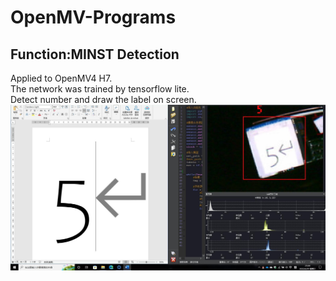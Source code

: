 # OpenMV-Programs
## Function:MINST Detection
Applied to OpenMV4 H7.  
The network was trained by tensorflow lite.  
Detect number and draw the label on screen.    
<img src="https://github.com/Hanson-Zheng/STM32-Programs/blob/main/OV0002.%20MINST%20Detection/demo.jpg" style="zoom:50%">
<!--
![image](https://github.com/Hanson-Zheng/STM32-Programs/blob/main/OV0002.%20MINST%20Detection/Demo.jpg)
-->
